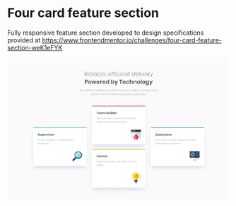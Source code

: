 # Four card feature section

Fully responsive feature section developed to design specifications provided at https://www.frontendmentor.io/challenges/four-card-feature-section-weK1eFYK

![](src/images/four-card-feature-section-desktop.jpg)
